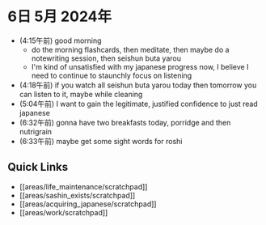 # 6日 5月 2024年
- (4:15午前) good morning
  - do the morning flashcards, then meditate, then maybe do a notewriting session, then seishun buta yarou
  - I'm kind of unsatisfied with my japanese progress now, I believe I need to continue to staunchly focus on listening
- (4:18午前) if you watch all seishun buta yarou today then tomorrow you can listen to it, maybe while cleaning
- (5:04午前) I want to gain the legitimate, justified confidence to just read japanese
- (6:32午前) gonna have two breakfasts today, porridge and then nutrigrain
- (6:33午前) maybe get some sight words for roshi


 



## Quick Links
- [[areas/life_maintenance/scratchpad]]
- [[areas/sashin_exists/scratchpad]]
- [[areas/acquiring_japanese/scratchpad]]
- [[areas/work/scratchpad]]
